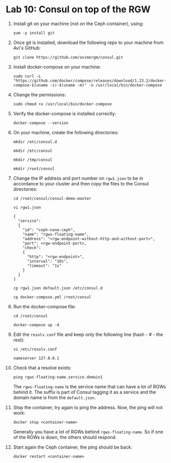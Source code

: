 # Lab 10: Consul on top of the RGW

1. Install git on your machine (not on the Ceph container), using:

    ```
    yum -y install git
    ```
    
2. Once git is installed, download the following repo to your machine from Avi's GitHub:

    ```
    git clone https://github.com/avimorgm/consul.git
    ```
    
3. Install docker-compose on your machine:

    ```
    sudo curl -L "https://github.com/docker/compose/releases/download/1.23.2/docker-compose-$(uname -s)-$(uname -m)" -o /usr/local/bin/docker-compose 
    ```
    
4. Change the permissions:

    ```
    sudo chmod +x /usr/local/bin/docker-compose
    ```
    
5. Verify the docker-compose is installed correctly:
  
    ```
    docker-compose --version
    ```
    
6. On your machine, create the following directories:

    ```
    mkdir /etc/consul.d
    ```
    ```
    mkdir /etc/consul
    ```
    ```
    mkdir /tmp/consul
    ```
    ```
    mkdir /root/consul
    ```
    
7. Change the IP address and port number on `rgw1.json` to be in accordance to your cluster and then copy the files to the Consul directories:

    ```
    cd /root/consul/consul-demo-master
    ```
    ```
    vi rgw1.json
    ```
    ```
    { 
      "service": 
      { 
        "id": "ceph-nano-ceph", 
        "name": "rgws-floating-name", 
        "address": "<rgw-endpoint-without-http-and-without-port>", 
        "port": <rgw-endpoint-port>, 
        "check": 
        { 
          "http": "<rgw-endpoint>", 
          "interval": "10s", 
          "timeout": "1s" 
        } 
      } 
    }
    ```
    
    ```
    cp rgw1.json default.json /etc/consul.d
    ```
    ```
    cp docker-compose.yml /root/consul
    ```
    
8. Run the docker-compose file:

    ```
    cd /root/consul
    ```
    ```
    docker-compose up -d
    ```
    
9. Edit the `resolv.conf` file and keep only the following line (hash - # - the rest):

    ```
    vi /etc/resolv.conf
    ```
    ```
    nameserver 127.0.0.1
    ```
    
10. Check that a resolve exists:

    ```
    ping rgws-floating-name.service.domain1
    ```
    
    The `rgws-floating-name` is the service name that can have a lot of RGWs behind it. The suffix is part of Consul tagging it as a service and the domain name is from the `default.json`.
    
11. Stop the container, try again to ping the address. Now, the ping will not work:

    ```
    docker stop <container-name>
    ```
    
    Generally you have a lot of RGWs behind `rgws-floating-name`. So if one of the RGWs is down, the others should respond.
    
12. Start again the Ceph container, the ping should be back:

    ```
    docker restart <container-name>
    ```
